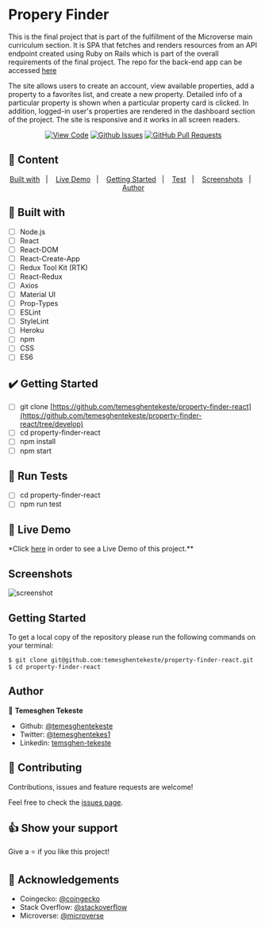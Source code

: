 # Propery Finder

This is the final project that is part of the fulfillment of the Microverse main curriculum section. It is SPA that fetches and renders resources from an API endpoint created using Ruby on Rails which is part of the overall requirements of the final project. The repo for the back-end app can be accessed [here](https://github.com/temesghentekeste/proprty-finder-api)

The site allows users to create an account, view available properties, add a property to a favorites list, and create a new property. Detailed info of a particular property is shown when a particular property card is clicked. In addition, logged-in user's properties are rendered in the dashboard section of the project. The site is responsive and it works in all screen readers.

<div align="center">

[![View Code](https://img.shields.io/badge/View%20-Code-green)](https://github.com/temesghentekeste/property-finder-react)
[![Github Issues](https://img.shields.io/badge/GitHub-Issues-orange)](https://github.com/temesghentekeste/property-finder-react/issues)
[![GitHub Pull Requests](https://img.shields.io/badge/GitHub-Pull%20Requests-blue)](https://github.com/temesghentekeste/property-finder-react/pulls)

</div>

## 📝 Content

<p align="center">
<a href="#with">Built with</a>&nbsp;&nbsp;&nbsp;|&nbsp;&nbsp;&nbsp;
<a href="#live">Live Demo</a>&nbsp;&nbsp;&nbsp;|&nbsp;&nbsp;&nbsp;
<a href="#start">Getting Started</a>&nbsp;&nbsp;&nbsp;|&nbsp;&nbsp;&nbsp;
<a href="#test">Test</a>&nbsp;&nbsp;&nbsp;|&nbsp;&nbsp;&nbsp;
<a href="#sc">Screenshots</a>&nbsp;&nbsp;&nbsp;|&nbsp;&nbsp;&nbsp;
<a href="#author">Author</a>
</p>

## 🔧 Built with<a name = "with"></a>

- [ ] Node.js
- [ ] React
- [ ] React-DOM
- [ ] React-Create-App
- [ ] Redux Tool Kit (RTK)
- [ ] React-Redux
- [ ] Axios
- [ ] Material UI
- [ ] Prop-Types
- [ ] ESLint
- [ ] StyleLint
- [ ] Heroku
- [ ] npm
- [ ] CSS
- [ ] ES6

## :heavy_check_mark: Getting Started <a name = "start"></a>

- [ ] git clone [https://github.com/temesghentekeste/property-finder-react](https://github.com/temesghentekeste/property-finder-react/tree/develop)
- [ ] cd property-finder-react
- [ ] npm install
- [ ] npm start

## :eyes: Run Tests <a name = "test"></a>

- [ ] cd property-finder-react
- [ ] npm run test

## 🔴 Live Demo <a name = "live"></a>

\*Click [here](https://property-finder-temesghen.herokuapp.com/) in order to see a Live Demo of this project.\*\*

## Screenshots <a name = "sc"></a>

![screenshot](./public/screenshots/screenshot.gif)

## Getting Started <a name = "gs"></a>

To get a local copy of the repository please run the following commands on your terminal:

```
$ git clone git@github.com:temesghentekeste/property-finder-react.git
$ cd property-finder-react
```

## Author <a name = "author"></a>

👤 **Temesghen Tekeste**

- Github: [@temesghentekeste](https://github.com/temesghentekeste)
- Twitter: [@temesghentekes1](https://twitter.com/temesghentekes1)
- Linkedin: [temsghen-tekeste](https://www.linkedin.com/in/temesghentekeste/)

## 🤝 Contributing

Contributions, issues and feature requests are welcome!

Feel free to check the [issues page](https://github.com/temesghentekeste/property-finder-react/issues).

## 👍 Show your support

Give a ⭐️ if you like this project!

## :clap: Acknowledgements

- Coingecko: [@coingecko](https://www.coingecko.com/en/api)
- Stack Overflow: [@stackoverflow](https://stackoverflow.com/)
- Microverse: [@microverse](https://www.microverse.org/)

```

```
